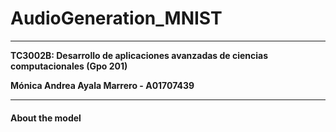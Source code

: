 # AudioGeneration_MNIST

---
**TC3002B: Desarrollo de aplicaciones avanzadas de ciencias computacionales (Gpo 201)**

**Mónica Andrea Ayala Marrero - A01707439**

---
#### About the model


